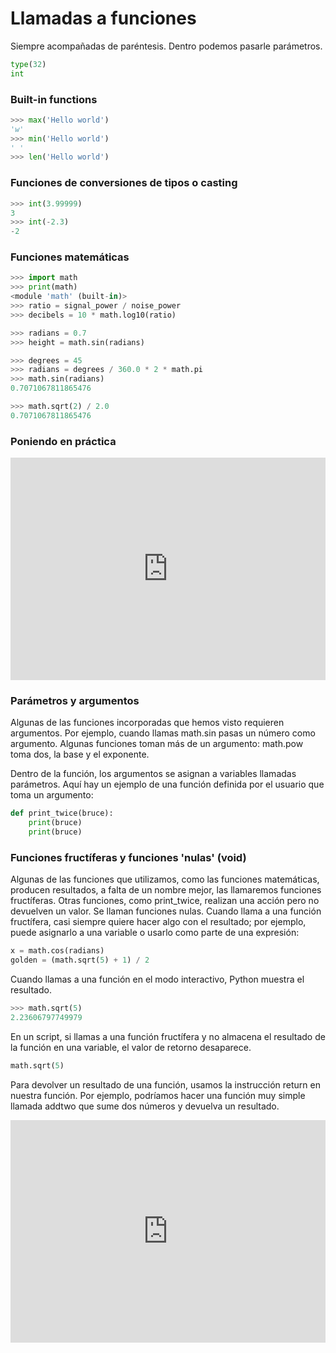 # Llamadas a funciones

Siempre acompañadas de paréntesis. Dentro podemos pasarle parámetros.

```python
type(32)
int
```

### Built-in functions

```python
>>> max('Hello world')
'w'
>>> min('Hello world')
' '
>>> len('Hello world')
```

### Funciones de conversiones de tipos o casting

```python
>>> int(3.99999)
3
>>> int(-2.3)
-2
```

### Funciones matemáticas

```python
>>> import math
>>> print(math)
<module 'math' (built-in)>
>>> ratio = signal_power / noise_power
>>> decibels = 10 * math.log10(ratio)

>>> radians = 0.7
>>> height = math.sin(radians)

>>> degrees = 45
>>> radians = degrees / 360.0 * 2 * math.pi
>>> math.sin(radians)
0.7071067811865476

>>> math.sqrt(2) / 2.0
0.7071067811865476
```

### Poniendo en práctica

<iframe src="https://trinket.io/embed/python3/6c4060f81d" width="100%" height="356" frameborder="0" marginwidth="0" marginheight="0" allowfullscreen></iframe>

### Parámetros y argumentos

Algunas de las funciones incorporadas que hemos visto requieren argumentos. Por ejemplo, cuando llamas math.sin pasas un número como argumento. Algunas funciones toman más de un argumento: math.pow toma dos, la base y el exponente.

Dentro de la función, los argumentos se asignan a variables llamadas parámetros. Aquí hay un ejemplo de una función definida por el usuario que toma un argumento:

```python
def print_twice(bruce):
    print(bruce)
    print(bruce)
```

### Funciones fructíferas y funciones 'nulas' (void)

Algunas de las funciones que utilizamos, como las funciones matemáticas, producen resultados, a falta de un nombre mejor, las llamaremos funciones fructíferas. Otras funciones, como print_twice, realizan una acción pero no devuelven un valor. Se llaman funciones nulas. Cuando llama a una función fructífera, casi siempre quiere hacer algo con el resultado; por ejemplo, puede asignarlo a una variable o usarlo como parte de una expresión:

```python
x = math.cos(radians)
golden = (math.sqrt(5) + 1) / 2
```

Cuando llamas a una función en el modo interactivo, Python muestra el resultado.

```python
>>> math.sqrt(5)
2.23606797749979
```

En un script, si llamas a una función fructífera y no almacena el resultado de la función en una variable, el valor de retorno desaparece.

```python
math.sqrt(5)
```

Para devolver un resultado de una función, usamos la instrucción return en nuestra función. Por ejemplo, podríamos hacer una función muy simple llamada addtwo que sume dos números y devuelva un resultado.

<iframe src="https://trinket.io/embed/python3/4bfd83e7d0" width="100%" height="356" frameborder="0" marginwidth="0" marginheight="0" allowfullscreen></iframe>


